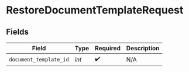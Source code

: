 # RestoreDocumentTemplateRequest


## Fields

| Field                  | Type                   | Required               | Description            |
| ---------------------- | ---------------------- | ---------------------- | ---------------------- |
| `document_template_id` | *int*                  | :heavy_check_mark:     | N/A                    |
